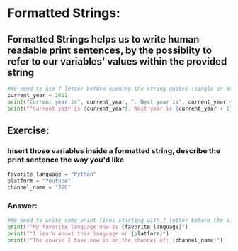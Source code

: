 # Formatted Strings:
## Formatted Strings helps us to write human readable print sentences, by the possiblity to refer to our variables' values within the provided string

```python 
#We need to use f letter before opening the string quotes (single or double)
current_year = 2021
print("Current year is", current_year, ". Next year is", current_year + 1) # Bad Example
print(f"Current year is {current_year}. Next year is {current_year + 1}") # Good Example
```

## Exercise:

###  Insert those variables inside a formatted string, describe the print sentence the way you'd like
```python
favorite_language = "Python"
platform = "Youtube"
channel_name = "JSC"
```

### Answer:
```python
#We need to write some print lines starting with f letter before the single/double quotes
print(f"My favorite language now is {favorite_language}")
print(f"I learn about this language on {platform}")
print(f"The course I take now is on the channel of: {channel_name}")
```